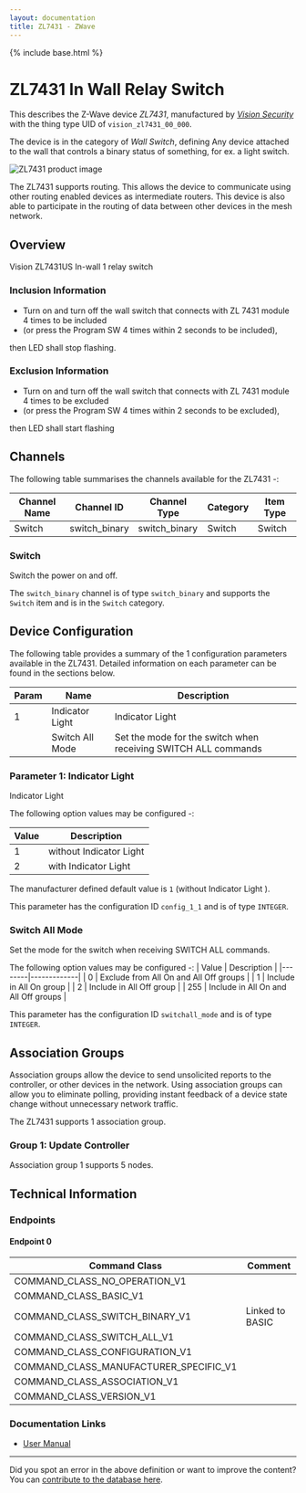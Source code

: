 ```yaml
---
layout: documentation
title: ZL7431 - ZWave
---
```


{% include base.html %}

# ZL7431 In Wall Relay Switch
This describes the Z-Wave device *ZL7431*, manufactured by *[Vision Security](http://www.visionsecurity.com.tw/)* with the thing type UID of ```vision_zl7431_00_000```.

The device is in the category of *Wall Switch*, defining Any device attached to the wall that controls a binary status of something, for ex. a light switch.

![ZL7431 product image](https://opensmarthouse.org/zwavedatabase/111/image/)


The ZL7431 supports routing. This allows the device to communicate using other routing enabled devices as intermediate routers.  This device is also able to participate in the routing of data between other devices in the mesh network.

## Overview

Vision ZL7431US In-wall 1 relay switch

### Inclusion Information

  * Turn on and turn off the wall switch that connects with ZL 7431 module 4 times to be included
  * (or press the Program SW 4 times within 2 seconds to be included),

then LED shall stop flashing. 

### Exclusion Information

  * Turn on and turn off the wall switch that connects with ZL 7431 module 4 times to be excluded
  * (or press the Program SW 4 times within 2 seconds to be excluded),

then LED shall start flashing

## Channels

The following table summarises the channels available for the ZL7431 -:

| Channel Name | Channel ID | Channel Type | Category | Item Type |
|--------------|------------|--------------|----------|-----------|
| Switch | switch_binary | switch_binary | Switch | Switch | 

### Switch
Switch the power on and off.

The ```switch_binary``` channel is of type ```switch_binary``` and supports the ```Switch``` item and is in the ```Switch``` category.



## Device Configuration

The following table provides a summary of the 1 configuration parameters available in the ZL7431.
Detailed information on each parameter can be found in the sections below.

| Param | Name  | Description |
|-------|-------|-------------|
| 1 | Indicator Light | Indicator Light |
|  | Switch All Mode | Set the mode for the switch when receiving SWITCH ALL commands |

### Parameter 1: Indicator Light

Indicator Light

The following option values may be configured -:

| Value  | Description |
|--------|-------------|
| 1 | without Indicator Light |
| 2 | with Indicator Light |

The manufacturer defined default value is ```1``` (without Indicator Light ).

This parameter has the configuration ID ```config_1_1``` and is of type ```INTEGER```.

### Switch All Mode

Set the mode for the switch when receiving SWITCH ALL commands.

The following option values may be configured -:
| Value  | Description |
|--------|-------------|
| 0 | Exclude from All On and All Off groups |
| 1 | Include in All On group |
| 2 | Include in All Off group |
| 255 | Include in All On and All Off groups |

This parameter has the configuration ID ```switchall_mode``` and is of type ```INTEGER```.


## Association Groups

Association groups allow the device to send unsolicited reports to the controller, or other devices in the network. Using association groups can allow you to eliminate polling, providing instant feedback of a device state change without unnecessary network traffic.

The ZL7431 supports 1 association group.

### Group 1: Update Controller


Association group 1 supports 5 nodes.

## Technical Information

### Endpoints

#### Endpoint 0

| Command Class | Comment |
|---------------|---------|
| COMMAND_CLASS_NO_OPERATION_V1| |
| COMMAND_CLASS_BASIC_V1| |
| COMMAND_CLASS_SWITCH_BINARY_V1| Linked to BASIC|
| COMMAND_CLASS_SWITCH_ALL_V1| |
| COMMAND_CLASS_CONFIGURATION_V1| |
| COMMAND_CLASS_MANUFACTURER_SPECIFIC_V1| |
| COMMAND_CLASS_ASSOCIATION_V1| |
| COMMAND_CLASS_VERSION_V1| |

### Documentation Links

* [User Manual](https://opensmarthouse.org/zwavedatabase/111/reference/ZL7431-In-Wall-Switch-Manual.pdf)

---

Did you spot an error in the above definition or want to improve the content?
You can [contribute to the database here](https://opensmarthouse.org/zwavedatabase/111).
